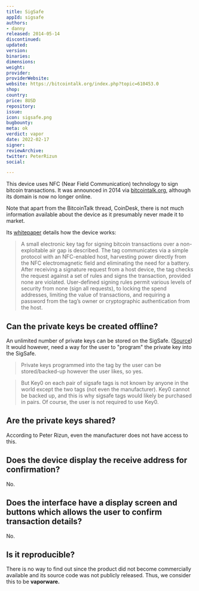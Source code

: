 ```yaml
---
title: SigSafe
appId: sigsafe
authors:
- danny
released: 2014-05-14
discontinued: 
updated: 
version: 
binaries: 
dimensions: 
weight: 
provider: 
providerWebsite: 
website: https://bitcointalk.org/index.php?topic=610453.0
shop: 
country: 
price: 8USD
repository: 
issue: 
icon: sigsafe.png
bugbounty: 
meta: ok
verdict: vapor
date: 2022-02-17
signer: 
reviewArchive: 
twitter: PeterRizun
social: 

---
```


This device uses NFC (Near Field Communication) technology to sign bitcoin transactions. It was announced in 2014 via [bitcointalk.org](https://bitcointalk.org/index.php?topic=610453.0), although its domain is now no longer online.

Note that apart from the BitcoinTalk thread, CoinDesk, there is not much information available about the device as it presumably never made it to market.

Its [whitepaper](https://www.scribd.com/document/224366354/Sigsafe-An-electronic-key-tag-for-signing-bitcoin-transactions) details how the device works:

> A small electronic key tag for signing bitcoin transactions over a non-exploitable air gap is described. The tag communicates via a simple protocol with an NFC-enabled host, harvesting power directly from the NFC electromagnetic field and eliminating the need for a battery. After receiving a signature request from a host device, the tag checks the request against a set of rules and signs the transaction, provided none are violated. User-defined signing rules permit various levels of security from none (sign all requests), to locking the spend addresses, limiting the value of transactions, and requiring a password from the tag’s owner or cryptographic authentication from the host.

## Can the private keys be created offline?

An unlimited number of private keys can be stored on the SigSafe. ([Source](https://bitcointalk.org/index.php?topic=610453.msg6753736#msg6753736)) It would however, need a way for the user to "program" the private key into the SigSafe. 

> Private keys programmed into the tag by the user can be stored/backed-up however the user likes, so yes.

> But Key0 on each pair of sigsafe tags is not known by anyone in the world except the two tags (not even the manufacturer).  Key0 cannot be backed up, and this is why sigsafe tags would likely be purchased in pairs.  Of course, the user is not required to use Key0.  

## Are the private keys shared? 

According to Peter Rizun, even the manufacturer does not have access to this.

## Does the device display the receive address for confirmation?

No.

## Does the interface have a display screen and buttons which allows the user to confirm transaction details?

No.

## Is it reproducible?

There is no way to find out since the product did not become commercially available and its source code was not publicly released. Thus, we consider this to be **vaporware.**


